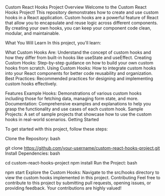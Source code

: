 Custom React Hooks Project
Overview
Welcome to the Custom React Hooks Project! This repository demonstrates how to create and use custom hooks in a React application. Custom hooks are a powerful feature of React that allow you to encapsulate and reuse logic across different components. By creating your own hooks, you can keep your component code clean, modular, and maintainable.

What You Will Learn
In this project, you'll learn:




What Custom Hooks Are: Understand the concept of custom hooks and how they differ from built-in hooks like useState and useEffect.
Creating Custom Hooks: Step-by-step guidance on how to build your own custom hooks from scratch.
Using Custom Hooks: How to integrate custom hooks into your React components for better code reusability and organization.
Best Practices: Recommended practices for designing and implementing custom hooks effectively.



Features
Example Hooks: Demonstrations of various custom hooks including those for fetching data, managing form state, and more.
Documentation: Comprehensive examples and explanations to help you grasp the functionality and use cases of each custom hook.
Sample Projects: A set of sample projects that showcase how to use the custom hooks in real-world scenarios.
Getting Started



To get started with this project, follow these steps:


Clone the Repository:
bash

git clone https://github.com/your-username/custom-react-hooks-project.git
Install Dependencies:
bash

cd custom-react-hooks-project
npm install
Run the Project:
bash




npm start
Explore the Custom Hooks: Navigate to the src/hooks directory to view the custom hooks implemented in this project.
Contributing
Feel free to contribute to this project by submitting pull requests, opening issues, or providing feedback. Your contributions are highly valued!

